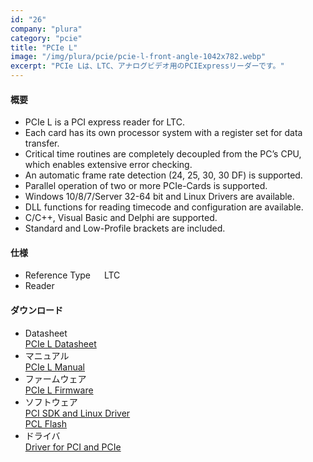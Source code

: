 ```yaml
---
id: "26"
company: "plura"
category: "pcie"
title: "PCIe L"
image: "/img/plura/pcie/pcie-l-front-angle-1042x782.webp"
excerpt: "PCIe Lは、LTC、アナログビデオ用のPCIExpressリーダーです。"
---
```

#### 概要
* PCIe L is a PCI express reader for LTC.
* Each card has its own processor system with a register set for data transfer.
* Critical time routines are completely decoupled from the PC’s CPU, which enables extensive error checking.
* An automatic frame rate detection (24, 25, 30, 30 DF) is supported.
* Parallel operation of two or more PCIe-Cards is supported.
* Windows 10/8/7/Server 32-64 bit and Linux Drivers are available.
* DLL functions for reading timecode and configuration are available.
* C/C++, Visual Basic and Delphi are supported.
* Standard and Low-Profile brackets are included.

#### 仕様 
* Reference Type &emsp;  LTC
* Reader

#### ダウンロード
* Datasheet  
    [PCIe L Datasheet](https://plurainc.com/files/downloads/timing-solutions/datasheet/dePCLPCIEleaflet.pdf)  
* マニュアル  
    [PCIe L Manual](https://plurainc.com/files/downloads/timing-solutions/manual/ePCLPCImanual.pdf)  
* ファームウェア  
    [PCIe L Firmware](https://plurainc.com/files/downloads/timing-solutions/firmware/pcl-pcie_l.zip)  
* ソフトウェア  
    [PCI SDK and Linux Driver](https://plurainc.com/files/downloads/timing-solutions/software/avpcisdk.zip)  
    [PCL Flash](https://plurainc.com/files/downloads/timing-solutions/software/pclflash.zip)  
* ドライバ  
    [Driver for PCI and PCIe](https://plurainc.com/files/downloads/timing-solutions/software/avpci.zip)

